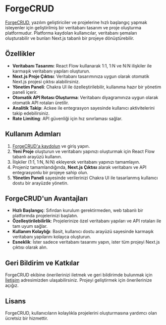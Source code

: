 # ForgeCRUD

[ForgeCRUD](https://forgecrud.com/), yazılım geliştiriciler ve projelerine hızlı başlangıç yapmak isteyenler için geliştirilmiş bir veritabanı tasarım ve proje oluşturma platformudur. Platforma kaydolan kullanıcılar, veritabanı şemaları oluşturabilir ve bunları Next.js tabanlı bir projeye dönüştürebilir.

## Özellikler

- **Veritabanı Tasarımı**: React Flow kullanarak 1:1, 1:N ve N:N ilişkiler ile karmaşık veritabanı yapıları oluşturun.
- **Next.js Proje Çıktısı**: Veritabanı tasarımınıza uygun olarak otomatik Next.js projesi çıktısı alabilirsiniz.
- **Yönetim Paneli**: Chakra UI ile özelleştirilebilir, kullanıma hazır bir yönetim paneli içerir.
- **Otomatik API Rotası Oluşturma**: Veritabanı diyagramınıza uygun olarak otomatik API rotaları üretilir.
- **Analitik Takip**: Ackee ile entegrasyon sayesinde kullanıcı aktivitelerini takip edebilirsiniz.
- **Rate Limiting**: API güvenliği için hız sınırlaması sağlar.

## Kullanım Adımları

1. [ForgeCRUD'a kaydolun](https://forgecrud.com/) ve giriş yapın.
2. **Yeni Proje** oluşturun ve veritabanı yapınızı oluşturmak için React Flow tabanlı arayüzü kullanın.
3. İlişkiler (1:1, 1:N, N:N) ekleyerek veritabanı yapınızı tamamlayın.
4. Projeniz tamamlandığında, **Next.js Çıktısı** alarak veritabanı ve API entegrasyonlu bir projeye sahip olun.
5. **Yönetim Paneli** sayesinde verilerinizi Chakra UI ile tasarlanmış kullanıcı dostu bir arayüzde yönetin.

## ForgeCRUD'un Avantajları

- **Hızlı Başlangıç**: Sıfırdan kurulum gerektirmeden, web tabanlı bir platformda projelerinizi başlatın.
- **Özelleştirilebilirlik**: Projelerinize özel veritabanı yapıları ve API rotaları ile tam uyum sağlar.
- **Kullanım Kolaylığı**: Basit, kullanıcı dostu arayüzü sayesinde karmaşık veritabanı yapılarını kolayca oluşturun.
- **Esneklik**: İster sadece veritabanı tasarımı yapın, ister tüm projeyi Next.js çıktısı olarak alın.

## Geri Bildirim ve Katkılar

ForgeCRUD ekibine önerilerinizi iletmek ve geri bildirimde bulunmak için [İletişim](mailto:support@forgecrud.com) adresimizden ulaşabilirsiniz. Projeyi geliştirmek için önerilerinize açığız.

## Lisans

ForgeCRUD, kullanıcıların kolaylıkla projelerini oluşturmasına yardımcı olan ücretsiz bir hizmettir.
